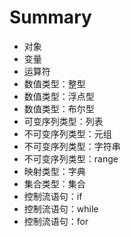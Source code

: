 # Summary

* 对象
* 变量
* 运算符
* 数值类型：整型
* 数值类型：浮点型
* 数值类型：布尔型
* 可变序列类型：列表
* 不可变序列类型：元组
* 不可变序列类型：字符串
* 不可变序列类型：range
* 映射类型：字典
* 集合类型：集合
* 控制流语句：if
* 控制流语句：while
* 控制流语句：for



